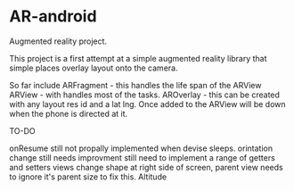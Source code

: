 AR-android
==========

Augmented reality project.

This project is a first attempt at a simple augmented reality library that simple places overlay layout onto the camera.

So far include 
ARFragment - this handles the life span of the ARView
ARView - with handles most of the tasks.
AROverlay - this can be created with any layout res id and a lat lng. Once added to the ARView will be down when the phone is directed at it.


TO-DO

onResume still not propally implemented when devise sleeps.
orintation change still needs improvment
still need to implement a range of getters and setters
views change shape at right side of screen, parent view needs to ignore it's parent size to fix this.
Altitude

